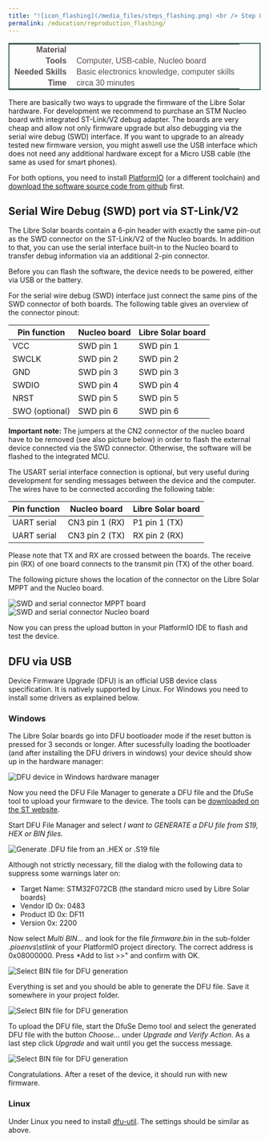 ```yaml
---
title: "![icon_flashing](/media_files/steps_flashing.png) <br /> Step 8 - Flashing the firmware"
permalink: /education/reproduction_flashing/
---
```


<style type="text/css">
.tg  {border-collapse:collapse;border-spacing:5;border-color:#416960;border-width:2px; border-style:solid;}
.tg td{font-family:Arial, sans-serif;font-size:16px;padding:2px 10px;border-style:solid;border-width:0px;overflow:hidden;word-break:normal;border-color:#bbb;color:#594F4F;}
.tg .tg-rmb8{font-weight:bold;vertical-align:top; text-align:right;}
.tg .tg-rmb9{vertical-align:top}
.tg .tg-yw4l{font-weight:bold;vertical-align:top; text-align:right;}
.tg .tg-yw42{vertical-align:top}
</style>

<table class="tg">
  <tr>
    <td class="tg-yw4l">Material</td>
    <td class="tg-yw42"></td>
  </tr>
  <tr>
    <td class="tg-rmb8">Tools</td>
    <td class="tg-rmb9">Computer, USB-cable, Nucleo board</td>
  </tr>
  <tr>
    <td class="tg-yw4l">Needed Skills<br></td>
    <td class="tg-yw42">Basic electronics knowledge, computer skills</td>
  </tr>
  <tr>
    <td class="tg-rmb8">Time</td>
    <td class="tg-rmb9">circa 30 minutes</td>
  </tr>
</table>

There are basically two ways to upgrade the firmware of the Libre Solar hardware. For development we recommend to purchase an STM Nucleo board with integrated ST-Link/V2 debug adapter. The boards are very cheap and allow not only firmware upgrade but also debugging via the serial wire debug (SWD) interface. If you want to upgrade to an already tested new firmware version, you might aswell use the USB interface which does not need any additional hardware except for a Micro USB cable (the same as used for smart phones).

For both options, you need to install [PlatformIO](http://platformio.org/) (or a different toolchain) and [download the software source code from github](https://github.com/LibreSolar) first.

## Serial Wire Debug (SWD) port via ST-Link/V2

The Libre Solar boards contain a 6-pin header with exactly the same pin-out as the SWD connector on the ST-Link/V2 of the Nucleo boards. In addition to that, you can use the serial interface built-in to the Nucleo board to transfer debug information via an additional 2-pin connector.

Before you can flash the software, the device needs to be powered, either via USB or the battery.

For the serial wire debug (SWD) interface just connect the same pins of the SWD connector of both boards. The following table gives an overview of the connector pinout:

| Pin function   | Nucleo board | Libre Solar board |
|----------------|--------------|-------------------|
| VCC            | SWD pin 1    | SWD pin 1         |
| SWCLK          | SWD pin 2    | SWD pin 2         |
| GND            | SWD pin 3    | SWD pin 3         |
| SWDIO          | SWD pin 4    | SWD pin 4         |
| NRST           | SWD pin 5    | SWD pin 5         |
| SWO (optional) | SWD pin 6    | SWD pin 6         |

**Important note:** The jumpers at the CN2 connector of the nucleo board have to be removed (see also picture below) in order to flash the external device connected via the SWD connector. Otherwise, the software will be flashed to the integrated MCU.

The USART serial interface connection is optional, but very useful during development for sending messages between the device and the computer. The wires have to be connected according the following table:

| Pin function | Nucleo board   | Libre Solar board |
|--------------|----------------|-------------------|
| UART serial  | CN3 pin 1 (RX) | P1 pin 1 (TX)     |
| UART serial  | CN3 pin 2 (TX) | RX pin 2 (RX)     |

Please note that TX and RX are crossed between the boards. The receive pin (RX) of one board connects to the transmit pin (TX) of the other board.

The following picture shows the location of the connector on the Libre Solar MPPT and the Nucleo board.

![SWD and serial connector MPPT board](/media_files/swd_mppt.jpg) ![SWD and serial connector Nucleo board](/media_files/swd_nucleo.jpg)

Now you can press the upload button in your PlatformIO IDE to flash and test the device.

## DFU via USB

Device Firmware Upgrade (DFU) is an official USB device class specification. It is natively supported by Linux. For Windows you need to install some drivers as explained below.

### Windows

The Libre Solar boards go into DFU bootloader mode if the reset button is pressed for 3 seconds or longer. After sucessfully loading the bootloader (and after installing the DFU drivers in windows) your device should show up in the hardware manager:

![DFU device in Windows hardware manager](/media_files/docs_firmware_dfu_device.png)

Now you need the DFU File Manager to generate a DFU file and the DfuSe tool to upload your firmware to the device. The tools can be [downloaded on the ST website](http://www.st.com/en/development-tools/stsw-stm32080.html).

Start DFU File Manager and select *I want to GENERATE a DFU file from S19, HEX or BIN files*.

![Generate .DFU file from an .HEX or .S19 file](/media_files/docs_firmware_dfu_generatefile.png)

Although not strictly necessary, fill the dialog with the following data to suppress some warnings later on:

- Target Name: STM32F072CB (the standard micro used by Libre Solar boards)
- Vendor ID 0x: 0483
- Product ID 0x: DF11
- Version 0x: 2200

Now select *Multi BIN...* and look for the file *firmware.bin* in the sub-folder *\.pioenvs\stlink* of your PlatformIO project directory. The correct address is 0x08000000. Press *Add to list >>" and confirm with OK.

![Select BIN file for DFU generation](/media_files/docs_firmware_dfu_multibin.png)

Everything is set and you should be able to generate the DFU file. Save it somewhere in your project folder.

![Select BIN file for DFU generation](/media_files/docs_firmware_dfu_file_gen.png)

To upload the DFU file, start the DfuSe Demo tool and select the generated DFU file with the button *Choose...* under *Upgrade and Verify Action*. As a last step click *Upgrade* and wait until you get the success message.

![Select BIN file for DFU generation](/media_files/docs_firmware_dfuse_upgrade.png)

Congratulations. After a reset of the device, it should run with new firmware.

### Linux

Under Linux you need to install [dfu-util](http://dfu-util.sourceforge.net/). The settings should be similar as above.
